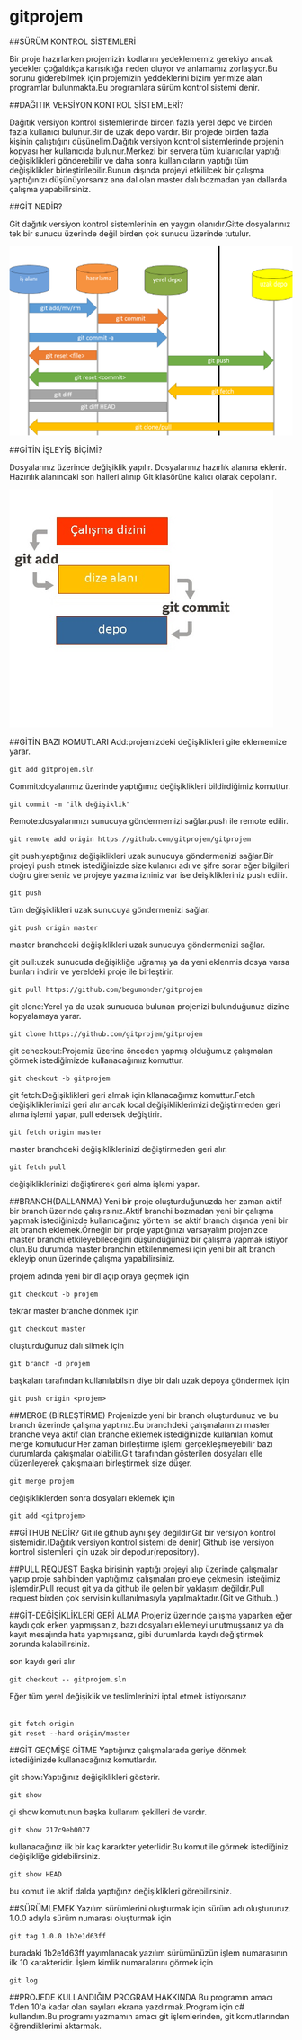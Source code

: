 # gitprojem

##SÜRÜM KONTROL SİSTEMLERİ

Bir proje hazırlarken projemizin kodlarını yedeklememiz gerekiyo ancak yedekler çoğaldıkça karışıklığa neden oluyor ve anlamamız zorlaşıyor.Bu sorunu giderebilmek için projemizin yeddeklerini bizim yerimize alan programlar bulunmakta.Bu programlara sürüm kontrol sistemi denir.

##DAĞITIK VERSİYON KONTROL SİSTEMLERİ?

Dağıtık versiyon kontrol sistemlerinde birden fazla yerel depo ve birden fazla kullanıcı bulunur.Bir de uzak depo vardır. Bir projede birden fazla kişinin çalıştığını düşünelim.Dağıtık versiyon kontrol sistemlerinde projenin kopyası her kullanıcıda bulunur.Merkezi bir servera tüm kulanıcılar yaptığı değişiklikleri gönderebilir ve daha sonra kullanıcıların yaptığı tüm değişiklikler birleştirilebilir.Bunun dışında projeyi etkililcek bir çalışma yaptığınızı düşünüyorsanız ana dal olan master dalı bozmadan yan dallarda çalışma yapabilirsiniz.

##GİT NEDİR?

Git dağıtık versiyon kontrol sistemlerinin en yaygın olanıdır.Gitte dosyalarınız tek bir sunucu üzerinde değil birden çok sunucu üzerinde tutulur.

![resim](https://raw.githubusercontent.com/begumonder/gitprojem/master/resim/resim2.png)

##GİTİN İŞLEYİŞ BİÇİMİ?

Dosyalarınız üzerinde değişiklik yapılır.
Dosyalarınız hazırlık alanına eklenir.
Hazırılık alanındaki son halleri alınıp Git klasörüne kalıcı olarak depolanır.

![resim2](https://raw.githubusercontent.com/begumonder/gitprojem/master/resim/resim.jpg)

##GİTİN BAZI KOMUTLARI 
Add:projemizdeki değişiklikleri gite eklememize yarar.

`git add gitprojem.sln `

Commit:doyalarımız üzerinde yaptığımız değişiklikleri bildirdiğimiz komuttur. 

`git commit -m "ilk değişiklik" `

Remote:dosyalarımızı sunucuya göndermemizi sağlar.push ile remote edilir. 

`git remote add origin https://github.com/gitprojem/gitprojem`

git push:yaptığınız değişiklikleri uzak sunucuya göndermenizi sağlar.Bir projeyi push etmek istediğinizde size kulanıcı adı ve şifre
sorar eğer bilgileri doğru girerseniz ve projeye yazma izniniz var ise deişiklikleriniz push edilir.

`git push`

tüm değişiklikleri uzak sunucuya göndermenizi sağlar.

`git push origin master` 

master branchdeki değişiklikleri uzak sunucuya göndermenizi sağlar.

git pull:uzak sunucuda değişikliğe uğramış ya da yeni eklenmis dosya varsa bunları indirir ve yereldeki proje ile birleştirir.

`git pull https://github.com/begumonder/gitprojem`

git clone:Yerel ya da uzak sunucuda bulunan projenizi bulunduğunuz dizine kopyalamaya yarar. 

`git clone https://github.com/gitprojem/gitprojem `

git ceheckout:Projemiz üzerine önceden yapmış olduğumuz çalışmaları görmek istediğimizde kullanacağımız komuttur. 

`git checkout -b gitprojem`

git fetch:Değişiklikleri geri almak için kllanacağımız komuttur.Fetch değişikliklerimizi geri alır ancak local değişikliklerimizi değiştirmeden geri alıma işlemi yapar, pull edersek değiştirir.

`git fetch origin master`

master branchdeki değişikliklerinizi değiştirmeden geri alır.

`git fetch pull`

değişikliklerinizi değiştirerek geri alma işlemi yapar.

##BRANCH(DALLANMA)
Yeni bir proje oluşturduğunuzda her zaman aktif bir branch üzerinde çalışırsınız.Aktif branchi bozmadan yeni bir çalışma yapmak istediğinizde kullanıcağınız yöntem ise aktif branch dışında yeni bir alt branch eklemek.Örneğin bir proje yaptığınızı varsayalım projenizde master branchi etkileyebileceğini düşündüğünüz bir çalışma yapmak istiyor olun.Bu durumda master branchin etkilenmemesi için yeni bir alt branch ekleyip onun üzerinde çalışma yapabilirsiniz.

projem adında yeni bir dl açıp oraya geçmek için

`git checkout -b projem`

tekrar master branche dönmek için 

`git checkout master`

oluşturduğunuz dalı silmek için

`git branch -d projem`

başkaları tarafından kullanılabilsin diye bir dalı uzak depoya göndermek için

`git push origin <projem>`

##MERGE (BİRLEŞTİRME)
Projenizde yeni bir branch oluşturdunuz ve bu branch üzerinde çalışma yaptınız.Bu branchdeki çalışmalarınızı master branche veya aktif olan branche eklemek istediğinizde kullanılan komut merge komutudur.Her zaman birleştirme işlemi gerçekleşmeyebilir bazı durumlarda çakışmalar olabilir.Git tarafından gösterilen dosyaları elle düzenleyerek çakışmaları birleştirmek size düşer.

`git merge projem`

değişikliklerden sonra dosyaları eklemek için

`git add <gitprojem>`


##GİTHUB NEDİR?
Git ile github aynı şey değildir.Git bir versiyon kontrol sistemidir.(Dağıtık versiyon kontrol sistemi de denir) Github ise  versiyon kontrol sistemleri için uzak bir depodur(repository).

##PULL REQUEST
Başka birisinin yaptığı projeyi alıp üzerinde çalışmalar yapıp proje sahibinden yaptığımız çalışmaları projeye çekmesini  isteğimiz işlemdir.Pull requst git ya da github ile gelen bir yaklaşım değildir.Pull request birden çok servisin kullanılmasıyla yapılmaktadır.(Git ve Github..)

##GİT-DEĞİŞİKLİKLERİ GERİ ALMA
Projeniz üzerinde çalışma yaparken eğer kaydı çok erken yapmışsanız, bazı dosyaları eklemeyi unutmuşsanız ya da kayıt mesajında hata yapmışsanız, gibi durumlarda kaydı değiştirmek zorunda kalabilirsiniz.

son kaydı geri alır

`git checkout -- gitprojem.sln`

Eğer tüm yerel değişiklik ve teslimlerinizi iptal etmek istiyorsanız

<code>
git fetch origin
git reset --hard origin/master
</code>

##GİT GEÇMİŞE GİTME
Yaptığınız çalışmalarada geriye dönmek istediğinizde kullanacağınız komutlardır.

git show:Yaptığınız değişiklikleri gösterir.

`git show`

gi show komutunun başka kullanım şekilleri de vardır.

`git show 217c9eb0077`

kullanacağınız ilk bir kaç kararkter yeterlidir.Bu komut ile görmek istediğiniz değişikliğe gidebilirsiniz.

`git show HEAD`

bu komut ile aktif dalda yaptığınz değişiklikleri görebilirsiniz.

##SÜRÜMLEMEK 
Yazılım sürümlerini oluşturmak için sürüm adı oluştururuz.
1.0.0 adıyla sürüm numarası oluşturmak için 

`git tag 1.0.0 1b2e1d63ff `

buradaki 1b2e1d63ff yayımlanacak yazılım sürümünüzün işlem numarasının ilk 10 karakteridir. 
İşlem kimlik numaralarını görmek için

`git log`

##PROJEDE KULLANDIĞIM PROGRAM HAKKINDA
Bu programın amacı 1'den 10'a kadar olan sayıları ekrana yazdırmak.Program için c# kullandım.Bu programı yazmamın amacı git işlemlerinden, git komutlarından öğrendiklerimi aktarmak.
